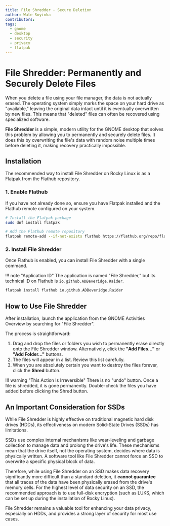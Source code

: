 ```yaml
---
title: File Shredder - Secure Deletion
author: Wale Soyinka
contributors:
tags:
  - gnome
  - desktop
  - security
  - privacy
  - flatpak
---
```


# **File Shredder: Permanently and Securely Delete Files**

When you delete a file using your file manager, the data is not actually erased. The operating system simply marks the space on your hard drive as "available," leaving the original data intact until it is eventually overwritten by new files. This means that "deleted" files can often be recovered using specialized software.

**File Shredder** is a simple, modern utility for the GNOME desktop that solves this problem by allowing you to permanently and securely delete files. It does this by overwriting the file's data with random noise multiple times before deleting it, making recovery practically impossible.

## **Installation**

The recommended way to install File Shredder on Rocky Linux is as a Flatpak from the Flathub repository.

### **1. Enable Flathub**

If you have not already done so, ensure you have Flatpak installed and the Flathub remote configured on your system.

```bash
# Install the Flatpak package
sudo dnf install flatpak

# Add the Flathub remote repository
flatpak remote-add --if-not-exists flathub https://flathub.org/repo/flathub.flatpakrepo
```

### **2. Install File Shredder**

Once Flathub is enabled, you can install File Shredder with a single command.

!!! note "Application ID"
    The application is named "File Shredder," but its technical ID on Flathub is `io.github.ADBeveridge.Raider`.

```bash
flatpak install flathub io.github.ADBeveridge.Raider
```

## **How to Use File Shredder**

After installation, launch the application from the GNOME Activities Overview by searching for "File Shredder".

The process is straightforward:

1.  Drag and drop the files or folders you wish to permanently erase directly onto the File Shredder window. Alternatively, click the **"Add Files..."** or **"Add Folder..."** buttons.
2.  The files will appear in a list. Review this list carefully.
3.  When you are absolutely certain you want to destroy the files forever, click the **Shred** button.

!!! warning "This Action Is Irreversible"
    There is no "undo" button. Once a file is shredded, it is gone permanently. Double-check the files you have added before clicking the Shred button.

## **An Important Consideration for SSDs**

While File Shredder is highly effective on traditional magnetic hard disk drives (HDDs), its effectiveness on modern Solid-State Drives (SSDs) has limitations.

SSDs use complex internal mechanisms like wear-leveling and garbage collection to manage data and prolong the drive's life. These mechanisms mean that the drive itself, not the operating system, decides where data is physically written. A software tool like File Shredder cannot force an SSD to overwrite a specific physical block of data.

Therefore, while using File Shredder on an SSD makes data recovery significantly more difficult than a standard deletion, it **cannot guarantee** that all traces of the data have been physically erased from the drive's memory cells. For the highest level of data security on an SSD, the recommended approach is to use full-disk encryption (such as LUKS, which can be set up during the installation of Rocky Linux).

File Shredder remains a valuable tool for enhancing your data privacy, especially on HDDs, and provides a strong layer of security for most use cases.